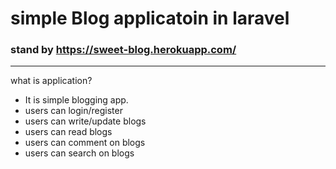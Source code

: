 # simple Blog applicatoin in laravel
### stand by https://sweet-blog.herokuapp.com/
------------
what is application?
* It is simple blogging app.
* users can login/register
* users can write/update blogs
* users can read blogs
* users can comment on blogs
* users can search on blogs